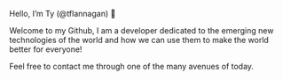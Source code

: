 Hello, I’m Ty (@tflannagan) 👋

Welcome to my Github, I am a developer dedicated to the emerging new technologies of the world
and how we can use them to make the world better for everyone!

Feel free to contact me through one of the many avenues of today.

